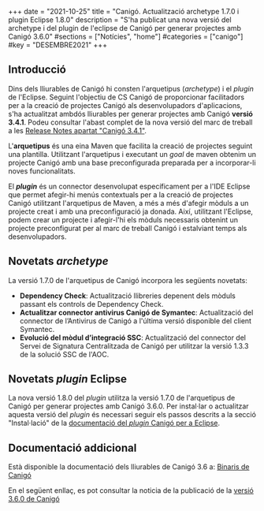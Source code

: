 +++
date        = "2021-10-25"
title       = "Canigó. Actualització archetype 1.7.0 i plugin Eclipse 1.8.0"
description = "S'ha publicat una nova versió del archetype i del plugin de l'eclipse de Canigó per generar projectes amb Canigó 3.6.0"
#sections    = ["Notícies", "home"]
#categories  = ["canigo"]
#key         = "DESEMBRE2021"
+++

## Introducció

Dins dels lliurables de Canigó hi consten l'arquetipus (_archetype_) i el _plugin_ de l'Eclipse. Seguint l'objectiu de CS Canigó de proporcionar facilitadors per a la creació de projectes Canigó als desenvolupadors d'aplicacions, s'ha actualitzat ambdós lliurables per generar projectes amb Canigó **versió 3.4.1**. Podeu consultar l'abast complet de la nova versió del marc de treball a les [Release Notes apartat "Canigó 3.4.1"](/canigo-download-related/release-notes-canigo-34).

L'**arquetipus** és una eina Maven que facilita la creació de projectes seguint una plantilla. Utilitzant l'arquetipus i executant un _goal_ de maven obtenim un projecte Canigó amb una base preconfigurada preparada per a incorporar-li noves funcionalitats.

El **_plugin_** és un connector desenvolupat específicament per a l'IDE Eclipse que permet afegir-hi menús contextuals per a la creació de projectes Canigó utilitzant l'arquetipus de Maven, a més a més d'afegir mòduls a un projecte creat i amb una preconfiguració ja donada. Així, utilitzant l'Eclipse, podem crear un projecte i afegir-l'hi els mòduls necessaris obtenint un projecte preconfigurat per al marc de treball Canigó i estalviant temps als desenvolupadors.

## Novetats _archetype_

La versió 1.7.0 de l'arquetipus de Canigó incorpora les següents novetats:

- **Dependency Check**: Actualització llibreries depenent dels mòduls passant els controls de Dependency Check.
- **Actualitzar connector antivirus Canigó de Symantec**: Actualització del connector de l’Antivirus de Canigó a l'última versió disponible del client Symantec.
- **Evolució del mòdul d’integració SSC**: Actualització del connector del Servei de Signatura Centralitzada de Canigó per utilitzar la versió 1.3.3 de la solució SSC de l'AOC.

## Novetats _plugin_ Eclipse

La nova versió 1.8.0 del _plugin_ utilitza la versió 1.7.0 de l'arquetipus de Canigó per generar projectes amb Canigó 3.6.0. Per instal·lar o actualitzar aquesta versió del _plugin_ és necessari seguir els passos descrits a la secció "Instal·lació" de la [documentació del _plugin_ Canigó per a Eclipse](/canigo-download-related/plugin-canigo/).

## Documentació addicional

Està disponible la documentació dels lliurables de Canigó 3.6 a: [Binaris de Canigó](/canigo/download/)

En el següent enllaç, es pot consultar la noticia de la publicació de la [versió 3.6.0 de Canigó](/drafts/2021-10-25-actualitzacio-canigo-3_6_0/)
